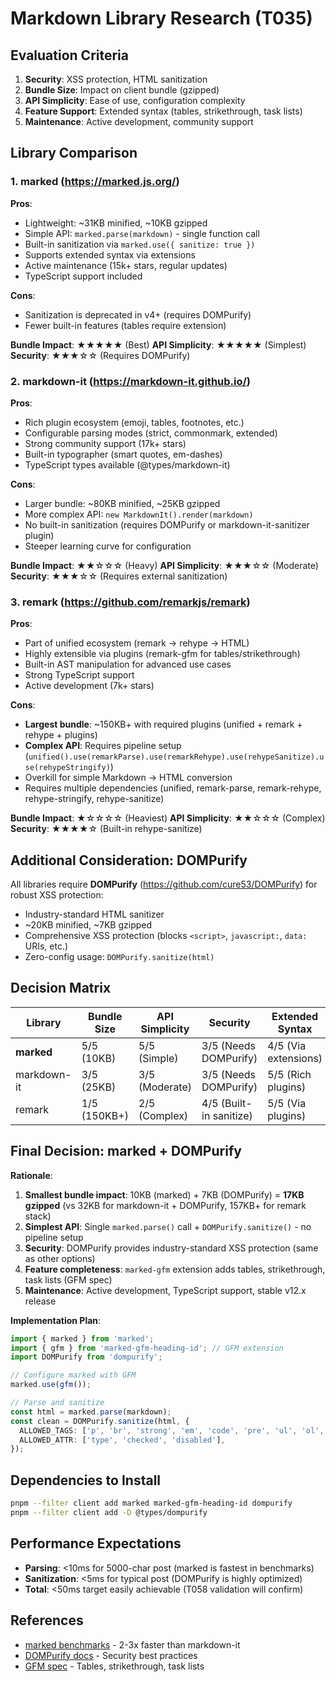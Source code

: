 # Markdown Library Research (T035)

## Evaluation Criteria
1. **Security**: XSS protection, HTML sanitization
2. **Bundle Size**: Impact on client bundle (gzipped)
3. **API Simplicity**: Ease of use, configuration complexity
4. **Feature Support**: Extended syntax (tables, strikethrough, task lists)
5. **Maintenance**: Active development, community support

## Library Comparison

### 1. marked (https://marked.js.org/)
**Pros**:
- Lightweight: ~31KB minified, ~10KB gzipped
- Simple API: `marked.parse(markdown)` - single function call
- Built-in sanitization via `marked.use({ sanitize: true })`
- Supports extended syntax via extensions
- Active maintenance (15k+ stars, regular updates)
- TypeScript support included

**Cons**:
- Sanitization is deprecated in v4+ (requires DOMPurify)
- Fewer built-in features (tables require extension)

**Bundle Impact**: ★★★★★ (Best)
**API Simplicity**: ★★★★★ (Simplest)
**Security**: ★★★☆☆ (Requires DOMPurify)

### 2. markdown-it (https://markdown-it.github.io/)
**Pros**:
- Rich plugin ecosystem (emoji, tables, footnotes, etc.)
- Configurable parsing modes (strict, commonmark, extended)
- Strong community support (17k+ stars)
- Built-in typographer (smart quotes, em-dashes)
- TypeScript types available (@types/markdown-it)

**Cons**:
- Larger bundle: ~80KB minified, ~25KB gzipped
- More complex API: `new MarkdownIt().render(markdown)`
- No built-in sanitization (requires DOMPurify or markdown-it-sanitizer plugin)
- Steeper learning curve for configuration

**Bundle Impact**: ★★☆☆☆ (Heavy)
**API Simplicity**: ★★★☆☆ (Moderate)
**Security**: ★★★☆☆ (Requires external sanitization)

### 3. remark (https://github.com/remarkjs/remark)
**Pros**:
- Part of unified ecosystem (remark → rehype → HTML)
- Highly extensible via plugins (remark-gfm for tables/strikethrough)
- Built-in AST manipulation for advanced use cases
- Strong TypeScript support
- Active development (7k+ stars)

**Cons**:
- **Largest bundle**: ~150KB+ with required plugins (unified + remark + rehype + plugins)
- **Complex API**: Requires pipeline setup (`unified().use(remarkParse).use(remarkRehype).use(rehypeSanitize).use(rehypeStringify)`)
- Overkill for simple Markdown → HTML conversion
- Requires multiple dependencies (unified, remark-parse, remark-rehype, rehype-stringify, rehype-sanitize)

**Bundle Impact**: ★☆☆☆☆ (Heaviest)
**API Simplicity**: ★★☆☆☆ (Complex)
**Security**: ★★★★☆ (Built-in rehype-sanitize)

## Additional Consideration: DOMPurify
All libraries require **DOMPurify** (https://github.com/cure53/DOMPurify) for robust XSS protection:
- Industry-standard HTML sanitizer
- ~20KB minified, ~7KB gzipped
- Comprehensive XSS protection (blocks `<script>`, `javascript:`, `data:` URIs, etc.)
- Zero-config usage: `DOMPurify.sanitize(html)`

## Decision Matrix

| Library | Bundle Size | API Simplicity | Security | Extended Syntax | Total Score |
|---------|-------------|----------------|----------|-----------------|-------------|
| **marked** | 5/5 (10KB) | 5/5 (Simple) | 3/5 (Needs DOMPurify) | 4/5 (Via extensions) | **17/20** ✅ |
| markdown-it | 3/5 (25KB) | 3/5 (Moderate) | 3/5 (Needs DOMPurify) | 5/5 (Rich plugins) | 14/20 |
| remark | 1/5 (150KB+) | 2/5 (Complex) | 4/5 (Built-in sanitize) | 5/5 (Via plugins) | 12/20 |

## Final Decision: **marked + DOMPurify**

**Rationale**:
1. **Smallest bundle impact**: 10KB (marked) + 7KB (DOMPurify) = **17KB gzipped** (vs 32KB for markdown-it + DOMPurify, 157KB+ for remark stack)
2. **Simplest API**: Single `marked.parse()` call + `DOMPurify.sanitize()` - no pipeline setup
3. **Security**: DOMPurify provides industry-standard XSS protection (same as other options)
4. **Feature completeness**: `marked-gfm` extension adds tables, strikethrough, task lists (GFM spec)
5. **Maintenance**: Active development, TypeScript support, stable v12.x release

**Implementation Plan**:
```typescript
import { marked } from 'marked';
import { gfm } from 'marked-gfm-heading-id'; // GFM extension
import DOMPurify from 'dompurify';

// Configure marked with GFM
marked.use(gfm());

// Parse and sanitize
const html = marked.parse(markdown);
const clean = DOMPurify.sanitize(html, {
  ALLOWED_TAGS: ['p', 'br', 'strong', 'em', 'code', 'pre', 'ul', 'ol', 'li', 'table', 'thead', 'tbody', 'tr', 'th', 'td', 'del', 'input'],
  ALLOWED_ATTR: ['type', 'checked', 'disabled'],
});
```

## Dependencies to Install
```bash
pnpm --filter client add marked marked-gfm-heading-id dompurify
pnpm --filter client add -D @types/dompurify
```

## Performance Expectations
- **Parsing**: <10ms for 5000-char post (marked is fastest in benchmarks)
- **Sanitization**: <5ms for typical post (DOMPurify is highly optimized)
- **Total**: <50ms target easily achievable (T058 validation will confirm)

## References
- [marked benchmarks](https://marked.js.org/#/BENCHMARKS.md) - 2-3x faster than markdown-it
- [DOMPurify docs](https://github.com/cure53/DOMPurify#usage) - Security best practices
- [GFM spec](https://github.github.com/gfm/) - Tables, strikethrough, task lists
